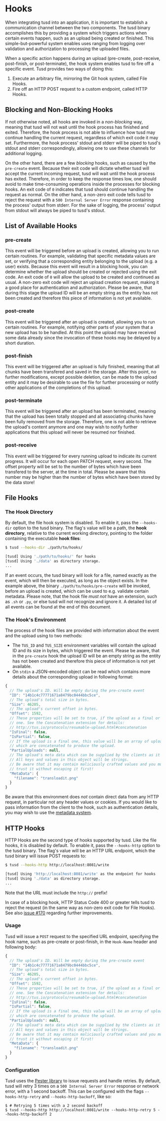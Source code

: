 # Hooks

When integrating tusd into an application, it is important to establish a communication channel between the two components. The tusd binary accomplishes this by providing a system which triggers actions when certain events happen, such as an upload being created or finished. This simple-but-powerful system enables uses ranging from logging over validation and authorization to processing the uploaded files.

When a specific action happens during an upload (pre-create, post-receive, post-finish, or post-terminate), the hook system enables tusd to fire off a specific event. Tusd provides two ways of doing this:

1. Execute an arbitrary file, mirroring the Git hook system, called File Hooks.
2. Fire off an HTTP POST request to a custom endpoint, called HTTP Hooks.

## Blocking and Non-Blocking Hooks

If not otherwise noted, all hooks are invoked in a *non-blocking* way, meaning that tusd will not wait until the hook process has finished and exited. Therefore, the hook process is not able to influence how tusd may continue handling the current request, regardless of which exit code it may set. Furthermore, the hook process' stdout and stderr will be piped to tusd's stdout and stderr correspondingly, allowing one to use these channels for additional logging.

On the other hand, there are a few *blocking* hooks, such as caused by the `pre-create` event. Because their exit code will dictate whether tusd will accept the current incoming request, tusd will wait until the hook process has exited. Therefore, in order to keep the response times low, one should avoid to make time-consuming operations inside the processes for blocking hooks. An exit code of `0` indicates that tusd should continue handling the request as normal. On the other hand, a non-zero exit code tells tusd to reject the request with a `500 Internal Server Error` response containing the process' output from stderr. For the sake of logging, the process' output from stdout will always be piped to tusd's stdout.

## List of Available Hooks

### pre-create

This event will be triggered before an upload is created, allowing you to run certain routines. For example, validating that specific metadata values are set, or verifying that a corresponding entity belonging to the upload (e.g. a user) exists. Because this event will result in a blocking hook, you can determine whether the upload should be created or rejected using the exit code. An exit code of `0` will allow the upload to be created and continued as usual. A non-zero exit code will reject an upload creation request, making it a good place for authentication and authorization. Please be aware, that during this stage the upload ID will be an empty string as the entity has not been created and therefore this piece of information is not yet available.

### post-create

This event will be triggered after an upload is created, allowing you to run certain routines. For example, notifying other parts of your system that a new upload has to be handled. At this point the upload may have received some data already since the invocation of these hooks may be delayed by a short duration. 

### post-finish

This event will be triggered after an upload is fully finished, meaning that all chunks have been transfered and saved in the storage. After this point, no further modifications, except possible deletion, can be made to the upload entity and it may be desirable to use the file for further processing or notify other applications of the completions of this upload.

### post-terminate

This event will be triggered after an upload has been terminated, meaning that the upload has been totally stopped and all associating chunks have been fully removed from the storage. Therefore, one is not able to retrieve the upload's content anymore and one may wish to notify further applications that this upload will never be resumed nor finished.

### post-receive

This event will be triggered for every running upload to indicate its current progress. It will occur for each open PATCH request, every second. The offset property will be set to the number of bytes which have been transfered to the server, at the time in total. Please be aware that this number may be higher than the number of bytes which have been stored by the data store!


## File Hooks
### The Hook Directory
By default, the file hook system is disabled. To enable it, pass the `--hooks-dir` option to the tusd binary. The flag's value will be a path, the **hook directory**, relative to the current working directory, pointing to the folder containing the executable **hook files**:

```bash
$ tusd --hooks-dir ./path/to/hooks/

[tusd] Using './path/to/hooks/' for hooks
[tusd] Using './data' as directory storage.
...
```

If an event occurs, the tusd binary will look for a file, named exactly as the event, which will then be executed, as long as the object exists. In the example above, the binary `./path/to/hooks/pre-create` will be invoked, before an upload is created, which can be used to e.g. validate certain metadata. Please note, that the hook file *must not* have an extension, such as `.sh` or `.py`, or else tusd will not recognize and ignore it. A detailed list of all events can be found at the end of this document.

### The Hook's Environment

The process of the hook files are provided with information about the event and the upload using to two methods:
* The `TUS_ID` and `TUS_SIZE` environment variables will contain the upload ID and its size in bytes, which triggered the event. Please be aware, that in the `pre-create` hook the upload ID will be an empty string as the entity has not been created and therefore this piece of information is not yet available.
* On `stdin` a JSON-encoded object can be read which contains more details about the corresponding upload in following format:

```js
{
  // The upload's ID. Will be empty during the pre-create event
  "ID": "14b1c4c77771671a8479bc0444bbc5ce",
  // The upload's total size in bytes.
  "Size": 46205,
  // The upload's current offset in bytes.
  "Offset": 1592,
  // These properties will be set to true, if the upload as a final or partial
  // one. See the Concatenation extension for details:
  // http://tus.io/protocols/resumable-upload.html#concatenation
  "IsFinal": false,
  "IsPartial": false,
  // If the upload is a final one, this value will be an array of upload IDs
  // which are concatenated to produce the upload.
  "PartialUploads": null,
  // The upload's meta data which can be supplied by the clients as it wishes.
  // All keys and values in this object will be strings.
  // Be aware that it may contain maliciously crafted values and you must not
  // trust it without escaping it first!
  "MetaData": {
    "filename": "transloadit.png"
  }
}
```

Be aware that this environment does *not* contain direct data from any HTTP request, in particular not any header values or cookies. If you would like to pass information from the client to the hook, such as authentication details, you may wish to use the [metadata system](http://tus.io/protocols/resumable-upload.html#upload-metadata).


## HTTP Hooks

HTTP Hooks are the second type of hooks supported by tusd. Like the file hooks, it is disabled by default. To enable it, pass the `--hooks-http` option to the tusd binary. The flag's value will be an HTTP URL endpoint, which the tusd binary will issue POST requests to:

```bash
$ tusd --hooks-http http://localhost:8081/write

[tusd] Using 'http://localhost:8081/write' as the endpoint for hooks
[tusd] Using './data' as directory storage.
...
```

Note that the URL must include the `http://` prefix!

In case of a blocking hook, HTTP Status Code 400 or greater tells tusd to reject the request (in the same way as non-zero exit code for File Hooks). See also [issue #170](https://github.com/tus/tusd/issues/170) regarding further improvements.


### Usage

Tusd will issue a `POST` request to the specified URL endpoint, specifying the hook name, such as pre-create or post-finish, in the `Hook-Name` header and following body:

```js
{
  // The upload's ID. Will be empty during the pre-create event
  "ID": "14b1c4c77771671a8479bc0444bbc5ce",
  // The upload's total size in bytes.
  "Size": 46205,
  // The upload's current offset in bytes.
  "Offset": 1592,
  // These properties will be set to true, if the upload as a final or partial
  // one. See the Concatenation extension for details:
  // http://tus.io/protocols/resumable-upload.html#concatenation
  "IsFinal": false,
  "IsPartial": false,
  // If the upload is a final one, this value will be an array of upload IDs
  // which are concatenated to produce the upload.
  "PartialUploads": null,
  // The upload's meta data which can be supplied by the clients as it wishes.
  // All keys and values in this object will be strings.
  // Be aware that it may contain maliciously crafted values and you must not
  // trust it without escaping it first!
  "MetaData": {
    "filename": "transloadit.png"
  }
}
```

### Configuration

Tusd uses the [Pester library](https://github.com/sethgrid/pester) to issue requests and handle retries. By default, tusd will retry 3 times on a `500 Internal Server Error` response or network error, with a 1 second backoff. This can be configured with the flags `--hooks-http-retry` and `--hooks-http-backoff`, like so:

```
$ # Retrying 5 times with a 2 second backoff
$ tusd --hooks-http http://localhost:8081/write --hooks-http-retry 5 --hooks-http-backoff 2
```
